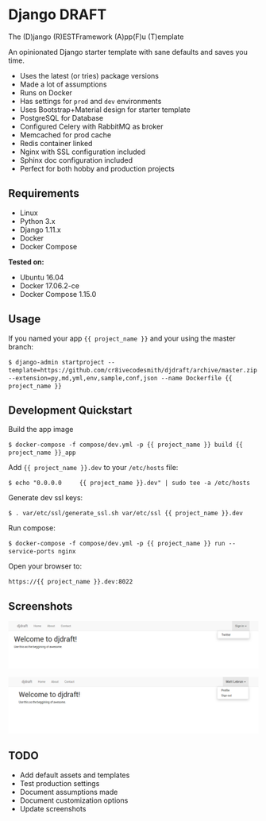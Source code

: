 Django DRAFT
============

The (D)jango (R)ESTFramework (A)pp(F)u (T)emplate

An opinionated Django starter template with sane defaults and saves you time.

- Uses the latest (or tries) package versions
- Made a lot of assumptions
- Runs on Docker
- Has settings for `prod` and `dev` environments
- Uses Bootstrap+Material design for starter template
- PostgreSQL for Database
- Configured Celery with RabbitMQ as broker
- Memcached for prod cache
- Redis container linked
- Nginx with SSL configuration included
- Sphinx doc configuration included
- Perfect for both hobby and production projects


## Requirements

- Linux
- Python 3.x
- Django 1.11.x
- Docker
- Docker Compose


**Tested on:**

- Ubuntu 16.04
- Docker 17.06.2-ce
- Docker Compose 1.15.0


## Usage

If you named your app `{{ project_name }}` and your using the master branch:

```
$ django-admin startproject --template=https://github.com/cr8ivecodesmith/djdraft/archive/master.zip --extension=py,md,yml,env,sample,conf,json --name Dockerfile {{ project_name }}
```

## Development Quickstart

Build the app image

```
$ docker-compose -f compose/dev.yml -p {{ project_name }} build {{ project_name }}_app
```

Add `{{ project_name }}.dev` to your `/etc/hosts` file:

```
$ echo "0.0.0.0		{{ project_name }}.dev" | sudo tee -a /etc/hosts
```

Generate dev ssl keys:

```
$ . var/etc/ssl/generate_ssl.sh var/etc/ssl {{ project_name }}.dev
```

Run compose:

```
$ docker-compose -f compose/dev.yml -p {{ project_name }} run --service-ports nginx
```

Open your browser to:

```
https://{{ project_name }}.dev:8022
```


## Screenshots

![alt text](var/share/screenshots/scr1.png "Screenshot 1")

![alt text](var/share/screenshots/scr2.png "Screenshot 2")


## TODO

- Add default assets and templates
- Test production settings
- Document assumptions made
- Document customization options
- Update screenshots
